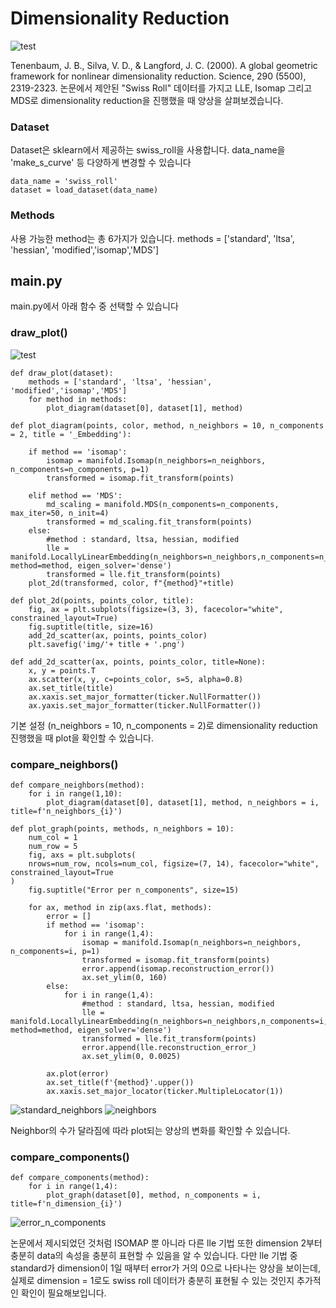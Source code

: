 # Dimensionality Reduction

![test](https://user-images.githubusercontent.com/93261025/195637533-eeb4ad43-feb1-483e-b8ad-f64129fa3f5a.gif)

Tenenbaum, J. B., Silva, V. D., & Langford, J. C. (2000). A global geometric framework for nonlinear dimensionality reduction. Science, 290 (5500), 2319-2323. 논문에서 제안된 "Swiss Roll" 데이터를 가지고 LLE, Isomap 그리고 MDS로 dimensionality reduction을 진행했을 때 양상을 살펴보겠습니다.

### Dataset
Dataset은 sklearn에서 제공하는 swiss_roll을 사용합니다.
data_name을 'make_s_curve' 등 다양하게 변경할 수 있습니다
``` 
data_name = 'swiss_roll'
dataset = load_dataset(data_name)
``` 
### Methods
사용 가능한 method는 총 6가지가 있습니다.
methods = ['standard', 'ltsa', 'hessian', 'modified','isomap','MDS']

## main.py

main.py에서 아래 함수 중 선택할 수 있습니다


### draw_plot()

![test](https://user-images.githubusercontent.com/93261025/195640342-8c68ca55-9ce3-44e0-963e-f4e7066f1b7b.png)

``` 
def draw_plot(dataset):
    methods = ['standard', 'ltsa', 'hessian', 'modified','isomap','MDS']
    for method in methods:
        plot_diagram(dataset[0], dataset[1], method)
        
def plot_diagram(points, color, method, n_neighbors = 10, n_components = 2, title = '_Embedding'):
    
    if method == 'isomap':
        isomap = manifold.Isomap(n_neighbors=n_neighbors, n_components=n_components, p=1)
        transformed = isomap.fit_transform(points)
        
    elif method == 'MDS':
        md_scaling = manifold.MDS(n_components=n_components, max_iter=50, n_init=4)
        transformed = md_scaling.fit_transform(points)  
    else:
        #method : standard, ltsa, hessian, modified
        lle = manifold.LocallyLinearEmbedding(n_neighbors=n_neighbors,n_components=n_components, method=method, eigen_solver='dense')
        transformed = lle.fit_transform(points)
    plot_2d(transformed, color, f"{method}"+title)
    
def plot_2d(points, points_color, title):
    fig, ax = plt.subplots(figsize=(3, 3), facecolor="white", constrained_layout=True)
    fig.suptitle(title, size=16)
    add_2d_scatter(ax, points, points_color)
    plt.savefig('img/'+ title + '.png')

def add_2d_scatter(ax, points, points_color, title=None):
    x, y = points.T
    ax.scatter(x, y, c=points_color, s=5, alpha=0.8)
    ax.set_title(title)
    ax.xaxis.set_major_formatter(ticker.NullFormatter())
    ax.yaxis.set_major_formatter(ticker.NullFormatter())
``` 
기본 설정 (n_neighbors = 10, n_components = 2)로 dimensionality reduction 진행했을 때 plot을 확인할 수 있습니다.


### compare_neighbors()
```
def compare_neighbors(method):
    for i in range(1,10):
        plot_diagram(dataset[0], dataset[1], method, n_neighbors = i, title=f'n_neighbors_{i}')
        
def plot_graph(points, methods, n_neighbors = 10):
    num_col = 1
    num_row = 5
    fig, axs = plt.subplots(
    nrows=num_row, ncols=num_col, figsize=(7, 14), facecolor="white", constrained_layout=True
)
    fig.suptitle("Error per n_components", size=15)

    for ax, method in zip(axs.flat, methods):
        error = []
        if method == 'isomap':
            for i in range(1,4):
                isomap = manifold.Isomap(n_neighbors=n_neighbors, n_components=i, p=1)
                transformed = isomap.fit_transform(points)
                error.append(isomap.reconstruction_error())
                ax.set_ylim(0, 160)
        else:
            for i in range(1,4):
                #method : standard, ltsa, hessian, modified
                lle = manifold.LocallyLinearEmbedding(n_neighbors=n_neighbors,n_components=i, method=method, eigen_solver='dense')
                transformed = lle.fit_transform(points)
                error.append(lle.reconstruction_error_)
                ax.set_ylim(0, 0.0025)
                
        ax.plot(error)
        ax.set_title(f'{method}'.upper())
        ax.xaxis.set_major_locator(ticker.MultipleLocator(1))
```
![standard_neighbors](https://user-images.githubusercontent.com/93261025/195644353-25a26058-8e81-448d-bfe3-1af4c7fcca7d.gif)
![neighbors](https://user-images.githubusercontent.com/93261025/195642274-63a72f00-3c89-476b-a7a9-b96e6dd2ef6a.gif)

Neighbor의 수가 달라짐에 따라 plot되는 양상의 변화를 확인할 수 있습니다.
        
### compare_components()        
```
def compare_components(method):
    for i in range(1,4):
        plot_graph(dataset[0], method, n_components = i, title=f'n_dimension_{i}')
```
![error_n_components](https://user-images.githubusercontent.com/93261025/195656387-f4826fcf-69e7-4092-b95c-8ccdd49b0d07.png)

논문에서 제시되었던 것처럼 ISOMAP 뿐 아니라 다른 lle 기법 또한 dimension 2부터 충분히 data의 속성을 충분히 표현할 수 있음을 알 수 있습니다. 
다만 lle 기법 중 standard가 dimension이 1일 때부터 error가 거의 0으로 나타나는 양상을 보이는데, 실제로 dimension = 1로도 swiss roll 데이터가 충분히 표현될 수 있는 것인지 추가적인 확인이 필요해보입니다.

